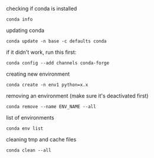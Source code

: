 checking if conda is installed

    conda info

updating conda

    conda update -n base -c defaults conda

if it didn't work, run this first:

    conda config --add channels conda-forge

creating new environment

    conda create -n env1 python=x.x 

removing an environment (make sure it's deactivated first)

    conda remove --name ENV_NAME --all

list of environments

    conda env list

cleaning tmp and cache files

    conda clean --all
